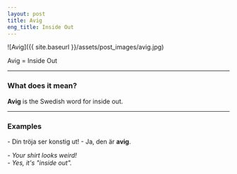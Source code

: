 ```yaml
---
layout: post
title: Avig
eng_title: Inside Out
---
```


![Avig]({{ site.baseurl }}/assets/post_images/avig.jpg)

Avig = Inside Out

----

### What does it mean?

**Avig** is the Swedish word for inside out.

----

### Examples

\- Din tröja ser konstig ut!
\- Ja, den är **avig**.

_\- Your shirt looks weird!_  
_\- Yes, it's "inside out"._

